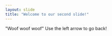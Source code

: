 ```yaml
---
layout: slide
title: "Welcome to our second slide!"
---
```

"Woof woof woof"
Use the left arrow to go back!
